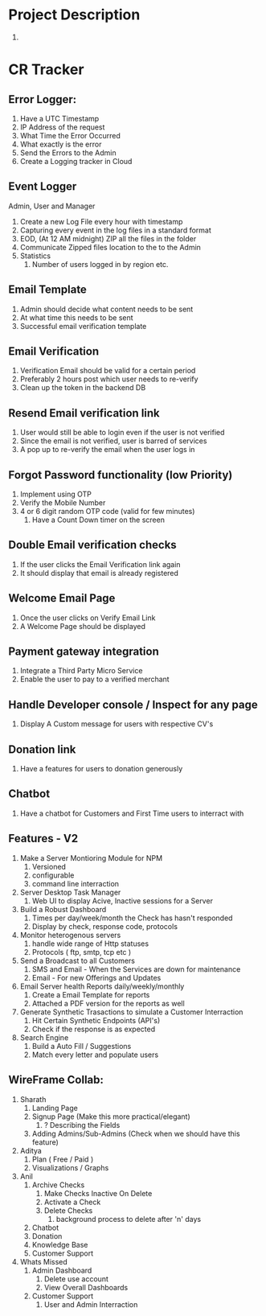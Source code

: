 # Project Description

1.

# CR Tracker

## Error Logger:

1. Have a UTC Timestamp
2. IP Address of the request
3. What Time the Error Occurred
4. What exactly is the error
5. Send the Errors to the Admin
6. Create a Logging tracker in Cloud

## Event Logger

Admin, User and Manager

1. Create a new Log File every hour with timestamp
2. Capturing every event in the log files in a standard format
3. EOD, (At 12 AM midnight) ZIP all the files in the folder
4. Communicate Zipped files location to the to the Admin
5. Statistics
   1. Number of users logged in by region etc.

## Email Template

1. Admin should decide what content needs to be sent
2. At what time this needs to be sent
3. Successful email verification template

## Email Verification

1. Verification Email should be valid for a certain period
2. Preferably 2 hours post which user needs to re-verify
3. Clean up the token in the backend DB

## Resend Email verification link

1. User would still be able to login even if the user is not verified
2. Since the email is not verified, user is barred of services
3. A pop up to re-verify the email when the user logs in

## Forgot Password functionality (low Priority)

1. Implement using OTP
2. Verify the Mobile Number
3. 4 or 6 digit random OTP code (valid for few minutes)
   1. Have a Count Down timer on the screen

## Double Email verification checks

1. If the user clicks the Email Verification link again
2. It should display that email is already registered

## Welcome Email Page

1. Once the user clicks on Verify Email Link
2. A Welcome Page should be displayed

## Payment gateway integration

1. Integrate a Third Party Micro Service
2. Enable the user to pay to a verified merchant

## Handle Developer console / Inspect for any page

1. Display A Custom message for users with respective CV's

## Donation link

1. Have a features for users to donation generously

## Chatbot

1. Have a chatbot for Customers and First Time users to interract with

## Features - V2

1. Make a Server Montioring Module for NPM
   1. Versioned
   2. configurable
   3. command line interraction
2. Server Desktop Task Manager
   1. Web UI to display Acive, Inactive sessions for a Server
3. Build a Robust Dashboard
   1. Times per day/week/month the Check has hasn't responded
   2. Display by check, response code, protocols
4. Monitor heterogenous servers
   1. handle wide range of Http statuses
   2. Protocols ( ftp, smtp, tcp etc )
5. Send a Broadcast to all Customers
   1. SMS and Email - When the Services are down for maintenance
   2. Email - For new Offerings and Updates
6. Email Server health Reports daily/weekly/monthly
   1. Create a Email Template for reports
   2. Attached a PDF version for the reports as well
7. Generate Synthetic Trasactions to simulate a Customer Interraction
   1. Hit Certain Synthetic Endpoints (API's)
   2. Check if the response is as expected
8. Search Engine
   1. Build a Auto Fill / Suggestions
   2. Match every letter and populate users

## WireFrame Collab:

1. Sharath
   1. Landing Page
   2. Signup Page (Make this more practical/elegant)
      1. ? Describing the Fields
   3. Adding Admins/Sub-Admins (Check when we should have this feature)
2. Aditya
   1. Plan ( Free / Paid )
   2. Visualizations / Graphs
3. Anil
   1. Archive Checks
      1. Make Checks Inactive On Delete
      2. Activate a Check
      3. Delete Checks
         1. background process to delete after 'n' days
   2. Chatbot
   3. Donation
   4. Knowledge Base
   5. Customer Support
4. Whats Missed
   1. Admin Dashboard
      1. Delete use account
      2. View Overall Dashboards
   2. Customer Support
      1. User and Admin Interraction
